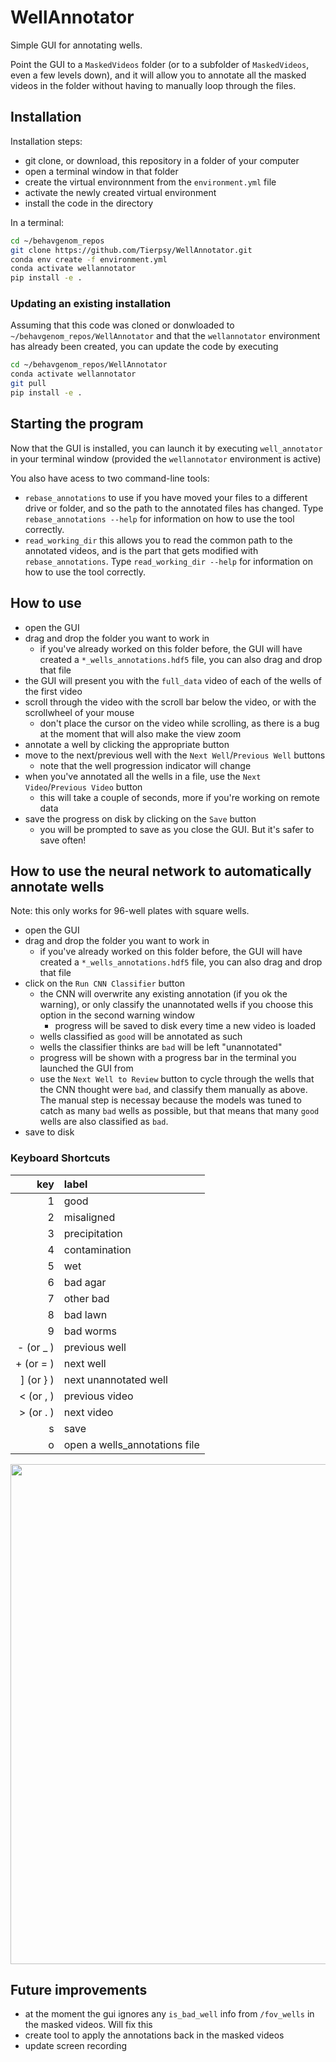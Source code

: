 # WellAnnotator

Simple GUI for annotating wells.

Point the GUI to a `MaskedVideos` folder (or to a subfolder of `MaskedVideos`, even a few levels down), and it will allow you to annotate all the masked videos in the folder without having to manually loop through the files.


## Installation

Installation steps:
* git clone, or download, this repository in a folder of your computer
* open a terminal window in that folder
* create the virtual environnment from the `environment.yml` file
* activate the newly created virtual environment
* install the code in the directory

In a terminal:
```bash
cd ~/behavgenom_repos
git clone https://github.com/Tierpsy/WellAnnotator.git
conda env create -f environment.yml
conda activate wellannotator
pip install -e .
```

### Updating an existing installation

Assuming that this code was cloned or donwloaded to `~/behavgenom_repos/WellAnnotator` and that the `wellannotator` environment has already been created, you can update the code by executing
```bash
cd ~/behavgenom_repos/WellAnnotator
conda activate wellannotator
git pull
pip install -e .
```
## Starting the program

Now that the GUI is installed, you can launch it by executing
`well_annotator` in your terminal window (provided the `wellannotator`
environment is active)

You also have acess to two command-line tools:
* `rebase_annotations` to use if you have moved your files to a different drive or folder, and so the path to the annotated files has changed. Type `rebase_annotations --help` for information on how to use the tool correctly.
* `read_working_dir` this allows you to read the common path to the annotated videos, and is the part that gets modified with `rebase_annotations`. Type `read_working_dir --help` for information on how to use the tool correctly.


## How to use

* open the GUI
* drag and drop the folder you want to work in
    * if you've already worked on this folder before, the GUI will have created a `*_wells_annotations.hdf5` file, you can also drag and drop that file
* the GUI will present you with the `full_data` video of each of the wells of the first video
* scroll through the video with the scroll bar below the video, or with the scrollwheel of your mouse
    * don't place the cursor on the video while scrolling, as there is a bug at the moment that will also make the view zoom
* annotate a well by clicking the appropriate button
* move to the next/previous well with the `Next Well`/`Previous Well` buttons
    * note that the well progression indicator will change
* when you've annotated all the wells in a file, use the `Next Video`/`Previous Video` button
    * this will take a couple of seconds, more if you're working on remote data
* save the progress on disk by clicking on the `Save` button
    * you will be prompted to save as you close the GUI. But it's safer to save often!

## How to use the neural network to automatically annotate wells

Note: this only works for 96-well plates with square wells.

* open the GUI
* drag and drop the folder you want to work in
    * if you've already worked on this folder before, the GUI will have created a `*_wells_annotations.hdf5` file, you can also drag and drop that file
* click on the `Run CNN Classifier` button
  * the CNN will overwrite any existing annotation (if you ok the warning), or only classify the unannotated wells if you choose this option in the second warning window
    * progress will be saved to disk every time a new video is loaded
  * wells classified as `good` will be annotated as such
  * wells the classifier thinks are `bad` will be left "unannotated"
  * progress will be shown with a progress bar in the terminal you launched the GUI from
  * use the `Next Well to Review` button to cycle through the wells that the CNN thought were `bad`, and classify them manually as above. The manual step is necessay because the models was tuned to catch as many `bad` wells as possible, but that means that many `good` wells are also classified as `bad`.
* save to disk

### Keyboard Shortcuts

| key | label |
| -:|:-----|
| 1 | good |
| 2 | misaligned |
| 3 | precipitation |
| 4 | contamination |
| 5 | wet |
| 6 | bad agar |
| 7 | other bad |
| 8 | bad lawn |
| 9 | bad worms |
| - (or _ ) | previous well |
| + (or = ) | next well |
| ] (or } ) | next unannotated well |
| < (or , ) | previous video |
| > (or . ) | next video |
| s | save |
| o | open a wells_annotations file |

<img src="https://user-images.githubusercontent.com/33106690/87806850-6161ea80-c84f-11ea-96d0-b063d46664b2.gif" width="800">



## Future improvements
* at the moment the gui ignores any `is_bad_well` info from `/fov_wells` in the masked videos. Will fix this
* create tool to apply the annotations back in the masked videos
* update screen recording
